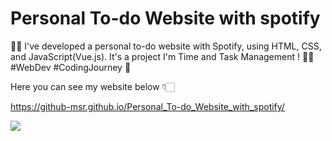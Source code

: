 # Personal To-do Website with spotify
📝🎵 I've developed a personal to-do website with Spotify, using HTML, CSS, and JavaScript(Vue.js).
 It's a project I'm Time and Task Management ! 🚀🎸 #WebDev #CodingJourney 🤘

Here you can see my website below 👇🏻

https://github-msr.github.io/Personal_To-do_Website_with_spotify/

![](https://github.com/GITHUB-MSR/Personal_To-do_Website_with_spotify/blob/main/Demo%20Personal%20To%20do%20with%20spotify.gif)





